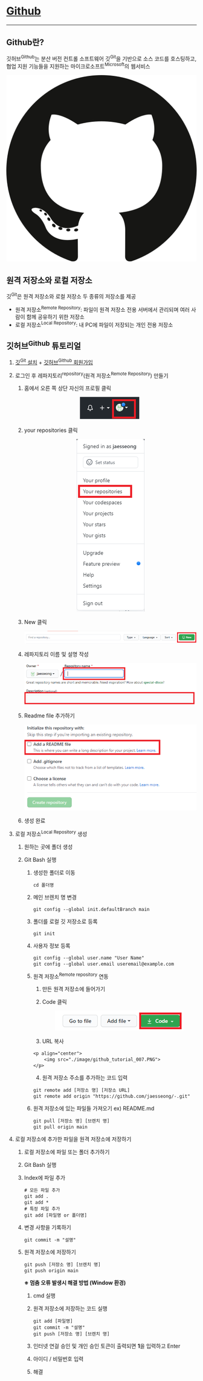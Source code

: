 # [Github](github.com)

-----

## Github란?

깃허브<sup>Github</sup>는 분산 버전 컨트롤 소프트웨어 깃<sup>Git</sup>을 기반으로 소스 코드를 호스팅하고, 협업 지원 기능들을 지원하는 마이크로소프트<sup>Microsoft</sup>의 웹서비스

<p align="center"> 
    <img src="image/github-seeklogo.com.svg" alt="Git logo">
</p>





## 원격 저장소와 로컬 저장소

깃<sup>Git</sup>은 원격 저장소와 로컬 저장소 두 종류의 저장소를 제공

- 원격 저장소<sup>Remote Repository</sup>: 파일이 원격 저장소 전용 서버에서 관리되며 여러 사람이 함께 공유하기 위한 저장소
- 로컬 저장소<sup>Local Repository</sup>: 내 PC에 파일이 저장되는 개인 전용 저장소



## 깃허브<sup>Github</sup> 튜토리얼

1. [깃<sup>Git</sup> 설치](https://git-scm.com/) + [깃허브<sup>Github</sup> 회원가입](https://github.com/)

2. 로그인 후 레파지토리<sup>repository</sup>(원격 저장소<sup>Remote Repository</sup>) 만들기 
   1. 홈에서 오른 쪽 상단 자신의 프로필 클릭 </br><p align="center"> ![github_tutorial_001](./image/github_tutorial_001.PNG) </p>
   2. your repositories 클릭 <br/><p align="center"> ![github_tutorial_002](./image/github_tutorial_002.PNG) </p>
   3. New 클릭</br><p align="center"> ![github_tutorial_003](./image/github_tutorial_003.PNG) </p>
   4. 레파지토리 이름 및 설명 작성</br><p align="center"> ![github_tutorial_004](./image/github_tutorial_004.PNG) </p>
   5. Readme file 추가하기</br> <p align="center"> ![github_tutorial_005](./image/github_tutorial_005.PNG) </p>
   6. 생성 완료
   
3. 로컬 저장소<sup>Local Repository</sup> 생성

   1. 원하는 곳에 폴더 생성

   2. Git Bash 실행

      1. 생성한 폴더로 이동

         ```
         cd 폴더명
         ```

      2. 메인 브렌치 명 변경

         ```
         git config --global init.defaultBranch main
         ```

      3. 폴더를 로컬 깃 저장소로 등록

         ```
         git init
         ```

      4. 사용자 정보 등록

         ```
         git config --global user.name "User Name"
         git config --global user.email useremail@example.com
         ```

      5. 원격 저장소<sup>Remote repository</sup> 연동

          1. 만든 원격 저장소에 들어가기

          2. Code 클릭

             <p align="center">
                 <img src="./image/github_tutorial_006.PNG"></p>

         	3. URL 복사

             <p align="center">
                 <img src="./image/github_tutorial_007.PNG">
             </p>

         	4. 원격 저장소 주소를 추가하는 코드 입력

         ```
         git remote add [저장소 명] [저장소 URL]
         git remote add origin "https://github.com/jaesseong/-.git"
         ```

      6. 원격 저장소에 있는 파일들 가져오기 ex) README.md

         ```
         git pull [저장소 명] [브렌치 명]
         git pull origin main
         ```

4. 로컬 저장소에 추가한 파일을 원격 저장소에 저장하기

   1. 로컬 저장소에 파일 또는 폴더 추가하기

   2. Git Bash 실행

   3. Index에 파일 추가

      ```
      # 모든 파일 추가
      git add .
      git add *
      # 특정 파일 추가
      git add [파일명 or 폴더명]
      ```

   4. 변경 사항을 기록하기

      ```
      git commit -m "설명"
      ```

   5. 원격 저장소에 저장하기

      ```
      git push [저장소 명] [브렌치 명]
      git push origin main
      ```

      **※ 멈춤 오류 발생시 해결 방법 (Window 환경)**

       1. cmd 실행

       2. 원격 저장소에 저장하는 코드 실행

          ```
          git add [파일명]
          git commit -m "설명"
          git push [저장소 명] [브렌치 명]
          ```

      	3. 인터넷 연걸 승인 및 개인 승인 토큰이 출력되면 **1**을 입력하고 Enter

      	4. 아이디 / 비밀번호 입력

      	5. 해결 

